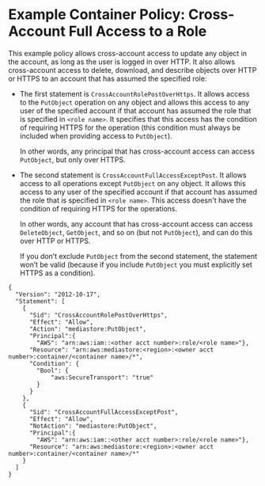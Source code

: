 # Example Container Policy: Cross\-Account Full Access to a Role<a name="policies-examples-cross-acccount-full"></a>

This example policy allows cross\-account access to update any object in the account, as long as the user is logged in over HTTP\. It also allows cross\-account access to delete, download, and describe objects over HTTP or HTTPS to an account that has assumed the specified role:
+ The first statement is `CrossAccountRolePostOverHttps`\. It allows access to the `PutObject` operation on any object and allows this access to any user of the specified account if that account has assumed the role that is specified in `<role name>`\. It specifies that this access has the condition of requiring HTTPS for the operation \(this condition must always be included when providing access to `PutObject`\)\.

  In other words, any principal that has cross\-account access can access `PutObject`, but only over HTTPS\.
+ The second statement is `CrossAccountFullAccessExceptPost`\. It allows access to all operations except `PutObject` on any object\. It allows this access to any user of the specified account if that account has assumed the role that is specified in `<role name>`\. This access doesn't have the condition of requiring HTTPS for the operations\. 

  In other words, any account that has cross\-account access can access `DeleteObject`, `GetObject`, and so on \(but not `PutObject`\), and can do this over HTTP or HTTPS\.

  If you don’t exclude `PutObject` from the second statement, the statement won’t be valid \(because if you include `PutObject` you must explicitly set HTTPS as a condition\)\.

```
{
  "Version": "2012-10-17",
  "Statement": [
    {
      "Sid": "CrossAccountRolePostOverHttps",
      "Effect": "Allow",
      "Action": "mediastore:PutObject",
      "Principal":{
        "AWS": "arn:aws:iam::<other acct number>:role/<role name>"},
      "Resource": "arn:aws:mediastore:<region>:<owner acct number>:container/<container name>/*",
      "Condition": {
        "Bool": {
            "aws:SecureTransport": "true"
        }
      }
    },
    {
      "Sid": "CrossAccountFullAccessExceptPost",
      "Effect": "Allow",
      "NotAction": "mediastore:PutObject",
      "Principal":{
        "AWS": "arn:aws:iam::<other acct number>:role/<role name>"},
      "Resource": "arn:aws:mediastore:<region>:<owner acct number>:container/<container name>/*"
    }
  ]
}
```